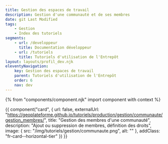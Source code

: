 ```yaml
---
title: Gestion des espaces de travail
description: Gestion d'une communauté et de ses membres
date: git Last Modified
tags:
    - Gestion
    - Index des tutoriels
segments:
    - url: /developpeur
      title: Documentation développeur
    - url: /tutoriels
      title: Tutoriels d'utilisation de l'Entrepôt
layout: layouts/profil_dev.njk
eleventyNavigation:
    key: Gestion des espaces de travail
    parent: Tutoriels d'utilisation de l'Entrepôt
    order: 6
    nav: dev
---
```


{% from "components/component.njk" import component with context %}

<div class="fr-grid-row--gutters fr-mb-1w">

<div class="fr-col fr-col-md-12">

{{ component("card", {
    url: false,
    externalUrl: "https://geoplateforme.github.io/tutoriels/production/gestion/communaute/gestion_membres/",
    title: "Gestion des membres d'une communauté",
    description: "Ajout ou suppression de membres, définition des droits",
    image: {
        src: "/img/tutoriels/gestion/communaute.png",
        alt: ""
    },
    addClass: "fr-card--horizontal-tier"
}) }}

</div>

</div>
